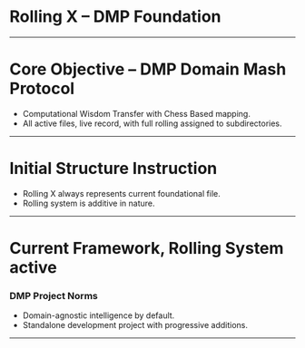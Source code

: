 # Rolling X – DMP Foundation

---

# Core Objective – DMP Domain Mash Protocol
- Computational Wisdom Transfer with Chess Based mapping.
- All active files, live record, with full rolling assigned to subdirectories.

---


# Initial Structure Instruction

- Rolling X always represents current foundational file.
 - Rolling system is additive in nature.

---

# Current Framework, Rolling System active

### DMP Project Norms

- Domain-agnostic intelligence by default.
- Standalone development project with progressive additions.

---
